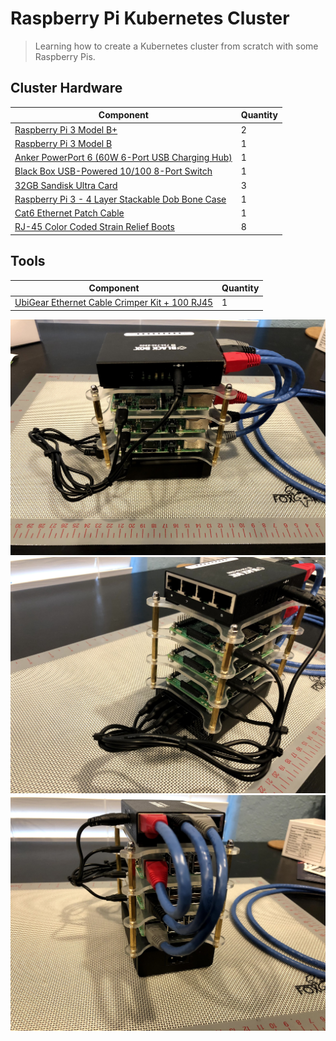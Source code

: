 # Raspberry Pi Kubernetes Cluster
>Learning how to create a Kubernetes cluster from scratch with some Raspberry Pis.

## Cluster Hardware

Component | Quantity
--- | ---
[Raspberry Pi 3 Model B+][model-b+] | 2
[Raspberry Pi 3 Model B][model-b] | 1
[Anker PowerPort 6 (60W 6-Port USB Charging Hub)][powerport] | 1
[Black Box USB-Powered 10/100 8-Port Switch][eth-switch] | 1
[32GB Sandisk Ultra Card][sandisk] | 3
[Raspberry Pi 3 - 4 Layer Stackable Dob Bone Case][pi-case] | 1
[Cat6 Ethernet Patch Cable][cat6-cable] | 1
[RJ-45 Color Coded Strain Relief Boots][rj45-boots] | 8

## Tools

Component | Quantity
--- | ---
[UbiGear Ethernet Cable Crimper Kit + 100 RJ45][cable-kit] | 1

![Pi Cluster](images/pi-cluster-01.jpg)
![Pi Cluster](images/pi-cluster-02.jpg)
![Pi Cluster](images/pi-cluster-03.jpg)

[model-b+]:https://www.raspberrypi.org/products/raspberry-pi-3-model-b-plus/
[model-b]:https://www.raspberrypi.org/products/raspberry-pi-3-model-b/
[powerport]:http://a.co/d/g3Ii5Fr
[eth-switch]:http://a.co/d/9NnN8IS
[sandisk]:http://a.co/d/eC8fl8z
[pi-case]:http://a.co/d/gyPpKsa
[cat6-cable]:http://a.co/d/gOTcmWo
[rj45-boots]: http://a.co/d/ieb0iN0
[cable-kit]:http://a.co/d/jc7bpds
